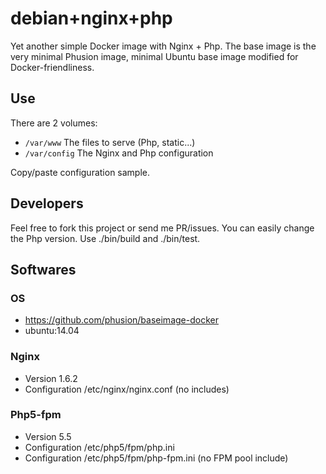 # debian+nginx+php

Yet another simple Docker image with Nginx + Php. The base image is the very minimal Phusion image, minimal Ubuntu base image modified for Docker-friendliness.

## Use

There are 2 volumes:

- ````/var/www```` The files to serve (Php, static...)
- ````/var/config```` The Nginx and Php configuration

Copy/paste configuration sample.

## Developers

Feel free to fork this project or send me PR/issues. You can easily change the Php version. Use ./bin/build and ./bin/test.

## Softwares

### OS

- https://github.com/phusion/baseimage-docker
- ubuntu:14.04

### Nginx

- Version 1.6.2
- Configuration /etc/nginx/nginx.conf (no includes)

### Php5-fpm

- Version 5.5
- Configuration /etc/php5/fpm/php.ini 
- Configuration /etc/php5/fpm/php-fpm.ini (no FPM pool include)

